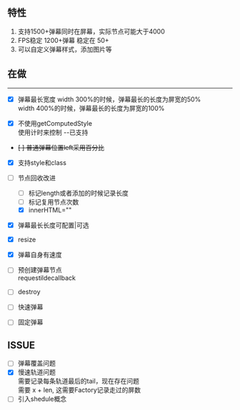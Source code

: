 ## 特性
1. 支持1500+弹幕同时在屏幕，实际节点可能大于4000
2. FPS稳定 1200+弹幕 稳定在 50+
3. 可以自定义弹幕样式，添加图片等


## 在做
----------------------

* [x] 弹幕最长宽度
width 300%的时候，弹幕最长的长度为屏宽的50%    
width 400%的时候，弹幕最长的长度为屏宽的100%    

* [x] 不使用getComputedStyle   
使用计时来控制 --已支持


* ~~[ ] 普通弹幕位置left采用百分比~~

* [x] 支持style和class
   
* [ ] 节点回收改进
  * [ ] 标记length或者添加的时候记录长度
  * [ ] 标记复用节点次数
  * [x] innerHTML=""

* [x] 弹幕最长长度可配置|可选
* [x] resize
* [x] 弹幕自身有速度
* [ ] 预创建弹幕节点   
    requestildecallback 

* [ ] destroy

* [ ] 快速弹幕
* [ ] 固定弹幕

## ISSUE
* [ ] 弹幕覆盖问题
* [x] 慢速轨道问题   
    需要记录每条轨道最后的tail，现在存在问题    
    需要 x + len, 这需要Factory记录走过的屏数
* [ ] 引入shedule概念
